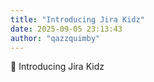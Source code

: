 ```yaml
---
title: "Introducing Jira Kidz"
date: 2025-09-05 23:13:43
author: "qazzquimby"
---
```


💭 Introducing Jira Kidz